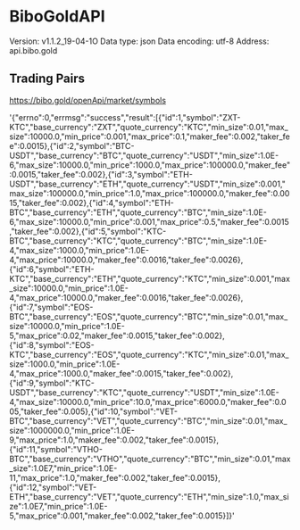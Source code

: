 # BiboGoldAPI

Version: v1.1.2_19-04-1O
Data type: json
Data encoding: utf-8
Address: api.bibo.gold


## Trading Pairs

https://bibo.gold/openApi/market/symbols

'{"errno":0,"errmsg":"success","result":[{"id":1,"symbol":"ZXT-KTC","base_currency":"ZXT","quote_currency":"KTC","min_size":0.01,"max_size":10000.0,"min_price":0.001,"max_price":0.1,"maker_fee":0.002,"taker_fee":0.0015},{"id":2,"symbol":"BTC-USDT","base_currency":"BTC","quote_currency":"USDT","min_size":1.0E-6,"max_size":10000.0,"min_price":1000.0,"max_price":100000.0,"maker_fee":0.0015,"taker_fee":0.002},{"id":3,"symbol":"ETH-USDT","base_currency":"ETH","quote_currency":"USDT","min_size":0.001,"max_size":100000.0,"min_price":1.0,"max_price":100000.0,"maker_fee":0.0015,"taker_fee":0.002},{"id":4,"symbol":"ETH-BTC","base_currency":"ETH","quote_currency":"BTC","min_size":1.0E-6,"max_size":10000.0,"min_price":0.001,"max_price":0.5,"maker_fee":0.0015,"taker_fee":0.002},{"id":5,"symbol":"KTC-BTC","base_currency":"KTC","quote_currency":"BTC","min_size":1.0E-4,"max_size":1000.0,"min_price":1.0E-4,"max_price":10000.0,"maker_fee":0.0016,"taker_fee":0.0026},{"id":6,"symbol":"ETH-KTC","base_currency":"ETH","quote_currency":"KTC","min_size":0.001,"max_size":10000.0,"min_price":1.0E-4,"max_price":10000.0,"maker_fee":0.0016,"taker_fee":0.0026},{"id":7,"symbol":"EOS-BTC","base_currency":"EOS","quote_currency":"BTC","min_size":0.01,"max_size":10000.0,"min_price":1.0E-5,"max_price":0.02,"maker_fee":0.0015,"taker_fee":0.002},{"id":8,"symbol":"EOS-KTC","base_currency":"EOS","quote_currency":"KTC","min_size":0.01,"max_size":1000.0,"min_price":1.0E-4,"max_price":1000.0,"maker_fee":0.0015,"taker_fee":0.002},{"id":9,"symbol":"KTC-USDT","base_currency":"KTC","quote_currency":"USDT","min_size":1.0E-4,"max_size":10000.0,"min_price":10.0,"max_price":6000.0,"maker_fee":0.005,"taker_fee":0.005},{"id":10,"symbol":"VET-BTC","base_currency":"VET","quote_currency":"BTC","min_size":0.01,"max_size":1000000.0,"min_price":1.0E-9,"max_price":1.0,"maker_fee":0.002,"taker_fee":0.0015},{"id":11,"symbol":"VTHO-BTC","base_currency":"VTHO","quote_currency":"BTC","min_size":0.01,"max_size":1.0E7,"min_price":1.0E-11,"max_price":1.0,"maker_fee":0.002,"taker_fee":0.0015},{"id":12,"symbol":"VET-ETH","base_currency":"VET","quote_currency":"ETH","min_size":1.0,"max_size":1.0E7,"min_price":1.0E-5,"max_price":0.001,"maker_fee":0.002,"taker_fee":0.0015}]}'
